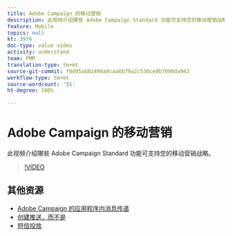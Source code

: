 ```yaml
---
title: Adobe Campaign 的移动营销
description: 此视频介绍哪些 Adobe Campaign Standard 功能可支持您的移动营销战略。
feature: Mobile
topics: null
kt: 3976
doc-type: value video
activity: understand
team: PMM
translation-type: tm+mt
source-git-commit: f0d95ab02496a9caa6b79a2c536ce9b7090da943
workflow-type: tm+mt
source-wordcount: '51'
ht-degree: 100%

---
```



# Adobe Campaign 的移动营销

此视频介绍哪些 Adobe Campaign Standard 功能可支持您的移动营销战略。

>[!VIDEO](https://video.tv.adobe.com/v/29468?quality=12)

## 其他资源

* [Adobe Campaign 的应用程序内消息传递](/help/communication-channels/mobile/in-app/in-app-message-overview.md)
* [创建推送，而不是](/help/communication-channels/mobile/push-notifications/creating-a-push-notification.md)
* [短信投放](/help/communication-channels/mobile/sms/sms-delivery.md)
